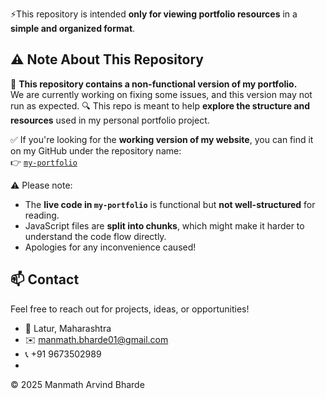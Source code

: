 
⚡This repository is intended **only for viewing portfolio resources** in a **simple and organized format**.

## ⚠️ Note About This Repository

🚧 **This repository contains a non-functional version of my portfolio.**  
We are currently working on fixing some issues, and this version may not run as expected.
🔍 This repo is meant to help **explore the structure and resources** used in my personal portfolio project.

✅ If you're looking for the **working version of my website**, you can find it on my GitHub under the repository name:  
👉 [`my-portfolio`]((https://github.com/manu-Char/MyPortfolio))

⚠️ Please note:  
- The **live code in `my-portfolio`** is functional but **not well-structured** for reading.  
- JavaScript files are **split into chunks**, which might make it harder to understand the code flow directly.  
- Apologies for any inconvenience caused!

## 📫 Contact
Feel free to reach out for projects, ideas, or opportunities!
- 📍 Latur, Maharashtra  
- ✉️ [manmath.bharde01@gmail.com](mailto:manmath.bharde01@gmail.com)  
- 📞 +91 9673502989
- 
© 2025 Manmath Arvind Bharde

